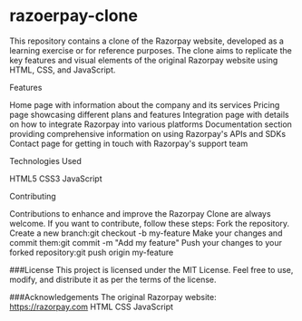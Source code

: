 # razoerpay-clone
This repository contains a clone of the Razorpay website, developed as a learning exercise or for reference purposes. The clone aims to replicate the key features and visual elements of the original Razorpay website using HTML, CSS, and JavaScript.

Features

Home page with information about the company and its services
Pricing page showcasing different plans and features
Integration page with details on how to integrate Razorpay into various platforms
Documentation section providing comprehensive information on using Razorpay's APIs and SDKs
Contact page for getting in touch with Razorpay's support team

Technologies Used

HTML5
CSS3
JavaScript

Contributing

Contributions to enhance and improve the Razorpay Clone are always welcome. If you want to contribute, follow these steps:
Fork the repository.
Create a new branch:git checkout -b my-feature
Make your changes and commit them:git commit -m "Add my feature"
Push your changes to your forked repository:git push origin my-feature

###License
This project is licensed under the MIT License. Feel free to use, modify, and distribute it as per the terms of the license.

###Acknowledgements
The original Razorpay website: https://razorpay.com
HTML
CSS
JavaScript
